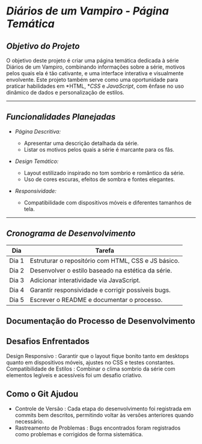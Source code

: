 # *Diários de um Vampiro - Página Temática*

## *Objetivo do Projeto*
O objetivo deste projeto é criar uma página temática dedicada à série Diários de um Vampiro, combinando informações sobre a série, motivos pelos quais ela é tão cativante, e uma interface interativa e visualmente envolvente. Este projeto também serve como uma oportunidade para praticar habilidades em *HTML, **CSS* e *JavaScript*, com ênfase no uso dinâmico de dados e personalização de estilos.

---

## *Funcionalidades Planejadas*

- *Página Descritiva:*
  - Apresentar uma descrição detalhada da série.
  - Listar os motivos pelos quais a série é marcante para os fãs.

- *Design Temático:*
  - Layout estilizado inspirado no tom sombrio e romântico da série.
  - Uso de cores escuras, efeitos de sombra e fontes elegantes.

- *Responsividade:*
  - Compatibilidade com dispositivos móveis e diferentes tamanhos de tela.

---

## *Cronograma de Desenvolvimento*

| Dia  | Tarefa                                  |
|------|-----------------------------------------|
| Dia 1 | Estruturar o repositório com HTML, CSS e JS básico. |
| Dia 2 | Desenvolver o estilo baseado na estética da série. |
| Dia 3 | Adicionar interatividade via JavaScript. |
| Dia 4 | Garantir responsividade e corrigir possíveis bugs. |
| Dia 5 | Escrever o README e documentar o processo. |

## Documentação do Processo de Desenvolvimento

## Desafios Enfrentados
Design Responsivo : Garantir que o layout fique bonito tanto em desktops quanto em dispositivos móveis, ajustes no CSS e testes constantes.
Compatibilidade de Estilos : Combinar o clima sombrio da série com elementos legíveis e acessíveis foi um desafio criativo.

## Como o Git Ajudou
 - Controle de Versão : Cada etapa do desenvolvimento foi registrada em commits bem descritos, permitindo voltar às versões anteriores quando necessário.
 - Rastreamento de Problemas : Bugs encontrados foram registrados como problemas e corrigidos de forma sistemática.
